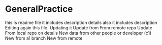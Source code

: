 # GeneralPractice
this is readme file
it includes description details also
it includes description
Editing again this file. Updating it
Update from From remote repo
Update From local repo on details
New data from other people or developer (c1)
New from a1 branch
New from remote
